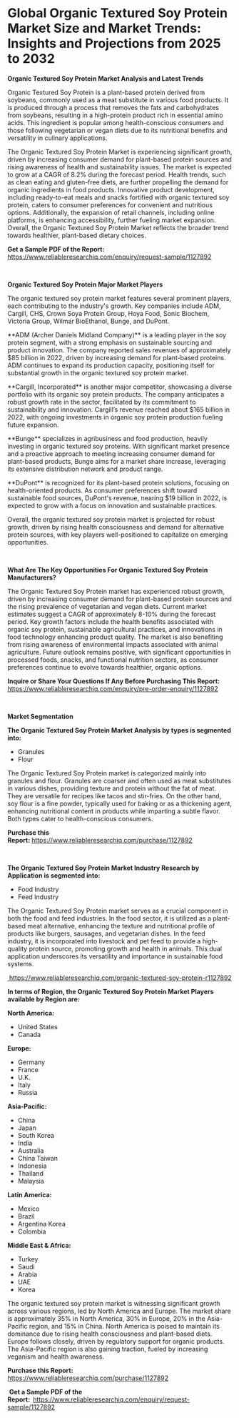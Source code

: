 <p><h1>Global Organic Textured Soy Protein Market Size and Market Trends: Insights and Projections from 2025 to 2032</h1></p><p><strong>Organic Textured Soy Protein Market Analysis and Latest Trends</strong></p>
<p><p>Organic Textured Soy Protein is a plant-based protein derived from soybeans, commonly used as a meat substitute in various food products. It is produced through a process that removes the fats and carbohydrates from soybeans, resulting in a high-protein product rich in essential amino acids. This ingredient is popular among health-conscious consumers and those following vegetarian or vegan diets due to its nutritional benefits and versatility in culinary applications.</p><p>The Organic Textured Soy Protein Market is experiencing significant growth, driven by increasing consumer demand for plant-based protein sources and rising awareness of health and sustainability issues. The market is expected to grow at a CAGR of 8.2% during the forecast period. Health trends, such as clean eating and gluten-free diets, are further propelling the demand for organic ingredients in food products. Innovative product development, including ready-to-eat meals and snacks fortified with organic textured soy protein, caters to consumer preferences for convenient and nutritious options. Additionally, the expansion of retail channels, including online platforms, is enhancing accessibility, further fueling market expansion. Overall, the Organic Textured Soy Protein Market reflects the broader trend towards healthier, plant-based dietary choices.</p></p>
<p><strong>Get a Sample PDF of the Report:&nbsp;</strong> <a href="https://www.reliableresearchiq.com/enquiry/request-sample/1127892?utm_campaign=1900&utm_medium=2&utm_source=Github&utm_content=ia&utm_term=17042025&utm_id=organic-textured-soy-protein">https://www.reliableresearchiq.com/enquiry/request-sample/1127892</a></p>
<p>&nbsp;</p>
<p><strong>Organic Textured Soy Protein Major Market Players</strong></p>
<p><p>The organic textured soy protein market features several prominent players, each contributing to the industry's growth. Key companies include ADM, Cargill, CHS, Crown Soya Protein Group, Hoya Food, Sonic Biochem, Victoria Group, Wilmar BioEthanol, Bunge, and DuPont.</p><p>**ADM (Archer Daniels Midland Company)** is a leading player in the soy protein segment, with a strong emphasis on sustainable sourcing and product innovation. The company reported sales revenues of approximately $85 billion in 2022, driven by increasing demand for plant-based proteins. ADM continues to expand its production capacity, positioning itself for substantial growth in the organic textured soy protein market.</p><p>**Cargill, Incorporated** is another major competitor, showcasing a diverse portfolio with its organic soy protein products. The company anticipates a robust growth rate in the sector, facilitated by its commitment to sustainability and innovation. Cargill’s revenue reached about $165 billion in 2022, with ongoing investments in organic soy protein production fueling future expansion.</p><p>**Bunge** specializes in agribusiness and food production, heavily investing in organic textured soy proteins. With significant market presence and a proactive approach to meeting increasing consumer demand for plant-based products, Bunge aims for a market share increase, leveraging its extensive distribution network and product range.</p><p>**DuPont** is recognized for its plant-based protein solutions, focusing on health-oriented products. As consumer preferences shift toward sustainable food sources, DuPont's revenue, nearing $19 billion in 2022, is expected to grow with a focus on innovation and sustainable practices.</p><p>Overall, the organic textured soy protein market is projected for robust growth, driven by rising health consciousness and demand for alternative protein sources, with key players well-positioned to capitalize on emerging opportunities.</p></p>
<p>&nbsp;</p>
<p><strong>What Are The Key Opportunities For Organic Textured Soy Protein Manufacturers?</strong></p>
<p><p>The Organic Textured Soy Protein market has experienced robust growth, driven by increasing consumer demand for plant-based protein sources and the rising prevalence of vegetarian and vegan diets. Current market estimates suggest a CAGR of approximately 8-10% during the forecast period. Key growth factors include the health benefits associated with organic soy protein, sustainable agricultural practices, and innovations in food technology enhancing product quality. The market is also benefiting from rising awareness of environmental impacts associated with animal agriculture. Future outlook remains positive, with significant opportunities in processed foods, snacks, and functional nutrition sectors, as consumer preferences continue to evolve towards healthier, organic options.</p></p>
<p><strong>Inquire or Share Your Questions If Any Before Purchasing This Report:</strong> <a href="https://www.reliableresearchiq.com/enquiry/pre-order-enquiry/1127892?utm_campaign=1900&utm_medium=2&utm_source=Github&utm_content=ia&utm_term=17042025&utm_id=organic-textured-soy-protein">https://www.reliableresearchiq.com/enquiry/pre-order-enquiry/1127892</a></p>
<p>&nbsp;</p>
<p><strong>Market Segmentation</strong></p>
<p><strong>The Organic Textured Soy Protein Market Analysis by types is segmented into:</strong></p>
<p><ul><li>Granules</li><li>Flour</li></ul></p>
<p><p>The Organic Textured Soy Protein market is categorized mainly into granules and flour. Granules are coarser and often used as meat substitutes in various dishes, providing texture and protein without the fat of meat. They are versatile for recipes like tacos and stir-fries. On the other hand, soy flour is a fine powder, typically used for baking or as a thickening agent, enhancing nutritional content in products while imparting a subtle flavor. Both types cater to health-conscious consumers.</p></p>
<p><strong>Purchase this Report:&nbsp;</strong><a href="https://www.reliableresearchiq.com/purchase/1127892?utm_campaign=1900&utm_medium=2&utm_source=Github&utm_content=ia&utm_term=17042025&utm_id=organic-textured-soy-protein">https://www.reliableresearchiq.com/purchase/1127892</a></p>
<p>&nbsp;</p>
<p><strong>The Organic Textured Soy Protein Market Industry Research by Application is segmented into:</strong></p>
<p><ul><li>Food Industry</li><li>Feed Industry</li></ul></p>
<p><p>The Organic Textured Soy Protein market serves as a crucial component in both the food and feed industries. In the food sector, it is utilized as a plant-based meat alternative, enhancing the texture and nutritional profile of products like burgers, sausages, and vegetarian dishes. In the feed industry, it is incorporated into livestock and pet feed to provide a high-quality protein source, promoting growth and health in animals. This dual application underscores its versatility and importance in sustainable food systems.</p></p>
<p><a href="https://www.reliableresearchiq.com/organic-textured-soy-protein-r1127892?utm_campaign=1900&utm_medium=2&utm_source=Github&utm_content=ia&utm_term=17042025&utm_id=organic-textured-soy-protein">&nbsp;https://www.reliableresearchiq.com/organic-textured-soy-protein-r1127892</a></p>
<p><strong>In terms of Region, the Organic Textured Soy Protein Market Players available by Region are:</strong></p>
<p>
    <p> <strong> North America: </strong>
        <ul>
            <li>United States</li>
            <li>Canada</li>
        </ul>
        </p> 
    <p> <strong> Europe: </strong>
        <ul>
            <li>Germany</li>
            <li>France</li>
            <li>U.K.</li>
            <li>Italy</li>
            <li>Russia</li>
        </ul>
        </p> 
    <p> <strong> Asia-Pacific: </strong>
        <ul>
            <li>China</li>
            <li>Japan</li>
            <li>South Korea</li>
            <li>India</li>
            <li>Australia</li>
            <li>China Taiwan</li>
            <li>Indonesia</li>
            <li>Thailand</li>
            <li>Malaysia</li>
        </ul>
        </p> 
    <p> <strong> Latin America: </strong>
        <ul>
            <li>Mexico</li>
            <li>Brazil</li>
            <li>Argentina Korea</li>
            <li>Colombia</li>
        </ul>
        </p> 
    <p> <strong> Middle East & Africa: </strong>
        <ul>
            <li>Turkey</li>
            <li>Saudi</li>
            <li>Arabia</li>
            <li>UAE</li>
            <li>Korea</li>
        </ul>
    </p>
    </p>
<p><p>The organic textured soy protein market is witnessing significant growth across various regions, led by North America and Europe. The market share is approximately 35% in North America, 30% in Europe, 20% in the Asia-Pacific region, and 15% in China. North America is poised to maintain its dominance due to rising health consciousness and plant-based diets. Europe follows closely, driven by regulatory support for organic products. The Asia-Pacific region is also gaining traction, fueled by increasing veganism and health awareness.</p></p>
<p><strong>Purchase this Report: </strong><a href="https://www.reliableresearchiq.com/purchase/1127892?utm_campaign=1900&utm_medium=2&utm_source=Github&utm_content=ia&utm_term=17042025&utm_id=organic-textured-soy-protein">https://www.reliableresearchiq.com/purchase/1127892</a></p>
<p>&nbsp;<strong>Get a Sample PDF of the Report:&nbsp;&nbsp;</strong><a href="https://www.reliableresearchiq.com/enquiry/request-sample/1127892?utm_campaign=1900&utm_medium=2&utm_source=Github&utm_content=ia&utm_term=17042025&utm_id=organic-textured-soy-protein">https://www.reliableresearchiq.com/enquiry/request-sample/1127892</a></p>
<p><strong></strong></p>
<p><p></p><p></p><p></p></p>